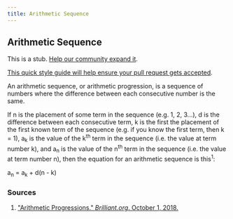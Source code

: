```yaml
---
title: Arithmetic Sequence
---
```

## Arithmetic Sequence

This is a stub. <a href='https://github.com/freecodecamp/guides/tree/master/src/pages/mathematics/arithmetic-series/index.md' target='_blank' rel='nofollow'>Help our community expand it</a>.

<a href='https://github.com/freecodecamp/guides/blob/master/README.md' target='_blank' rel='nofollow'>This quick style guide will help ensure your pull request gets accepted</a>.

<!-- stub contribution links pulled from another stub article (freeCodeCamp/guide/src/pages/mathematics/arithmetic-series) -->

An arithmetic sequence, or arithmetic progression, is a sequence of numbers where the difference between each consecutive number is the same.

If n is the placement of some term in the sequence (e.g. 1, 2, 3...), d is the difference between each consecutive term, k is the first the placement of the first known term of the sequence (e.g. if you know the first term, then k = 1), a<sub>k</sub> is the value of the k<sup>th</sup> term in the sequence (i.e. the value at term number k), and a<sub>n</sub> is the value of the n<sup>th</sup> term in the sequence (i.e. the value at term number n), then the equation for an arithmetic sequence is this<sup>1</sup>:

a<sub>n</sub> = a<sub>k</sub> + d(n - k)

### Sources

1. ["Arithmetic Progressions." *Brilliant.org*. October 1, 2018.](https://brilliant.org/wiki/arithmetic-progressions/)
